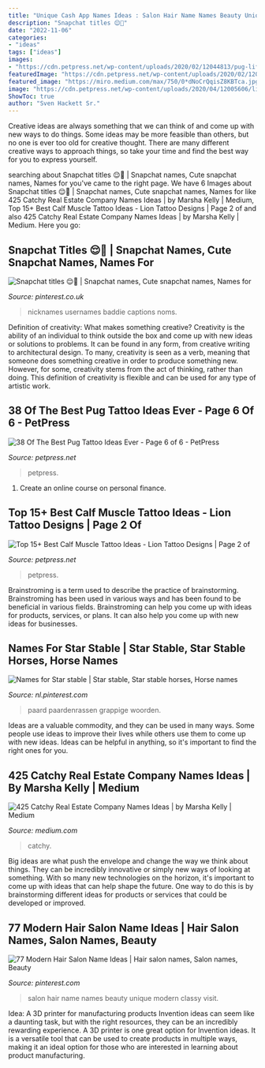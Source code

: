 ```yaml
---
title: "Unique Cash App Names Ideas : Salon Hair Name Names Beauty Unique Modern Classy Visit"
description: "Snapchat titles 😌🤍"
date: "2022-11-06"
categories:
- "ideas"
tags: ["ideas"]
images:
- "https://cdn.petpress.net/wp-content/uploads/2020/02/12044813/pug-life-tattoo-design-shoulder.jpg"
featuredImage: "https://cdn.petpress.net/wp-content/uploads/2020/02/12044813/pug-life-tattoo-design-shoulder.jpg"
featured_image: "https://miro.medium.com/max/750/0*dNoCrQqisZ8KBTca.jpg"
image: "https://cdn.petpress.net/wp-content/uploads/2020/04/12005606/lion-calf-tattoo-cool.jpg"
ShowToc: true
author: "Sven Hackett Sr."
---
```



Creative ideas are always something that we can think of and come up with new ways to do things. Some ideas may be more feasible than others, but no one is ever too old for creative thought. There are many different creative ways to approach things, so take your time and find the best way for you to express yourself.

	

		
searching about Snapchat titles 😌🤍 | Snapchat names, Cute snapchat names, Names for you've came to the right page. We have 6 Images about Snapchat titles 😌🤍 | Snapchat names, Cute snapchat names, Names for like 425 Catchy Real Estate Company Names Ideas | by Marsha Kelly | Medium, Top 15+ Best Calf Muscle Tattoo Ideas - Lion Tattoo Designs | Page 2 of and also 425 Catchy Real Estate Company Names Ideas | by Marsha Kelly | Medium. Here you go:
		
    
## Snapchat Titles 😌🤍 | Snapchat Names, Cute Snapchat Names, Names For

<img loading=lazy src="https://i.pinimg.com/736x/e9/42/c6/e942c6dae596b05e0e78f403f8255c87.jpg" onerror="this.onerror=null;this.src='https://tse2.mm.bing.net/th?id=OIP.4HGMrtKg0lyivEDlnH9TkQHaOs&amp;pid=15.1';" alt="Snapchat titles 😌🤍 | Snapchat names, Cute snapchat names, Names for">

_Source: pinterest.co.uk_

>nicknames usernames baddie captions noms. 

	

Definition of creativity: What makes something creative?
Creativity is the ability of an individual to think outside the box and come up with new ideas or solutions to problems. It can be found in any form, from creative writing to architectural design. To many, creativity is seen as a verb, meaning that someone does something creative in order to produce something new. However, for some, creativity stems from the act of thinking, rather than doing. This definition of creativity is flexible and can be used for any type of artistic work.

    
## 38 Of The Best Pug Tattoo Ideas Ever - Page 6 Of 6 - PetPress

<img loading=lazy src="https://cdn.petpress.net/wp-content/uploads/2020/02/12044813/pug-life-tattoo-design-shoulder.jpg" onerror="this.onerror=null;this.src='https://tse1.mm.bing.net/th?id=OIP.m0y0__legZ2SYx2SjPj9cgHaKY&amp;pid=15.1';" alt="38 Of The Best Pug Tattoo Ideas Ever - Page 6 of 6 - PetPress">

_Source: petpress.net_

>petpress. 

	

1. Create an online course on personal finance.

    
## Top 15+ Best Calf Muscle Tattoo Ideas - Lion Tattoo Designs | Page 2 Of

<img loading=lazy src="https://cdn.petpress.net/wp-content/uploads/2020/04/12005606/lion-calf-tattoo-cool.jpg" onerror="this.onerror=null;this.src='https://tse1.mm.bing.net/th?id=OIP.YnqLNyJ0x1SWtKKaCROOGQHaIf&amp;pid=15.1';" alt="Top 15+ Best Calf Muscle Tattoo Ideas - Lion Tattoo Designs | Page 2 of">

_Source: petpress.net_

>petpress. 

	

Brainstroming is a term used to describe the practice of brainstorming. Brainstroming has been used in various ways and has been found to be beneficial in various fields. Brainstroming can help you come up with ideas for products, services, or plans. It can also help you come up with new ideas for businesses.

    
## Names For Star Stable | Star Stable, Star Stable Horses, Horse Names

<img loading=lazy src="https://i.pinimg.com/736x/f6/fa/98/f6fa987f0d6e03ea8e232eee7061c37d--easter-star-stable.jpg" onerror="this.onerror=null;this.src='https://tse4.mm.bing.net/th?id=OIP.u8_BwKVmAblqg9BD6ICsOgHaMW&amp;pid=15.1';" alt="Names for Star stable | Star stable, Star stable horses, Horse names">

_Source: nl.pinterest.com_

>paard paardenrassen grappige woorden. 

	

Ideas are a valuable commodity, and they can be used in many ways. Some people use ideas to improve their lives while others use them to come up with new ideas. Ideas can be helpful in anything, so it's important to find the right ones for you.

    
## 425 Catchy Real Estate Company Names Ideas | By Marsha Kelly | Medium

<img loading=lazy src="https://miro.medium.com/max/750/0*dNoCrQqisZ8KBTca.jpg" onerror="this.onerror=null;this.src='https://tse4.mm.bing.net/th?id=OIP.P3-t5_igUlAsg4EUuP5SMQHaE8&amp;pid=15.1';" alt="425 Catchy Real Estate Company Names Ideas | by Marsha Kelly | Medium">

_Source: medium.com_

>catchy. 

	

Big ideas are what push the envelope and change the way we think about things. They can be incredibly innovative or simply new ways of looking at something. With so many new technologies on the horizon, it's important to come up with ideas that can help shape the future. One way to do this is by brainstorming different ideas for products or services that could be developed or improved.

    
## 77 Modern Hair Salon Name Ideas | Hair Salon Names, Salon Names, Beauty

<img loading=lazy src="https://i.pinimg.com/736x/35/1a/0a/351a0a85b6b5b609c7f0e8dfa7f52eb5.jpg" onerror="this.onerror=null;this.src='https://tse3.mm.bing.net/th?id=OIP.ofwZRSNIfcUQxj9iZL6fIwHaLG&amp;pid=15.1';" alt="77 Modern Hair Salon Name Ideas | Hair salon names, Salon names, Beauty">

_Source: pinterest.com_

>salon hair name names beauty unique modern classy visit. 

	

Idea: A 3D printer for manufacturing products
Invention ideas can seem like a daunting task, but with the right resources, they can be an incredibly rewarding experience. A 3D printer is one great option for Invention ideas. It is a versatile tool that can be used to create products in multiple ways, making it an ideal option for those who are interested in learning about product manufacturing.

